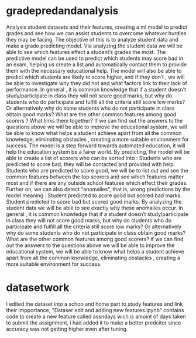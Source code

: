 # gradepredandanalysis
Analysis student datasets and their features, creating a ml model to predict grades and see how we can assist students to overcome whatever hurdles they may be facing.
The objective of this  is to analyze student data and make a grade predicting model.
Via analyzing the student data we will be able to see which features effect a student’s grades the most.
The predictive model can be used to predict which students may score bad in an exam, helping us create a list and automatically contact them to provide them with the necessary educational help.
The model will also be able to predict which students are likely to score higher, and if they don’t , we will be able to investigate why they did not and what factors link to their lack of performance.
In general , it is common knowledge that if a student doesn’t study/participate in class they will not score good marks, but why do students who do participate and fulfill all the criteria still score low marks? Or alternatively why do some students who do not participate in class obtain good marks? What are the other common features among good scorers ? What links them together?
If we can find out the answers to the questions above we will be able to improve the educational system, we will be able to know what helps a student achieve apart from all  the common knowledge, eliminating obstacles , creating a more suitable environment for success.
The model is a step forward towards automated education, it will help the education system be a fairer world.
By predicting, the model will be able to create a list of scorers who can be sorted into :
Students who are predicted to score bad, they will be contacted and provided with help.
Students who are predicted to score good, we will be to list out and see the common features between the top scorers and see which features matter most and if there are any outside school features which effect their grades.
Further on, we can also detect “anomalies”, that is, wrong predictions by the model meaning :
Student predicted to score good but scored bad marks.
Student predicted to score bad but scored good marks.
By analyzing the student data we will be able to see exactly why these anomalies occur.
In general , it is common knowledge that if a student doesn’t study/participate in class they will not score good marks, but why do students who do participate and fulfill all the criteria still score low marks? Or alternatively why do some students who do not participate in class obtain good marks? What are the other common features among good scorers?
If we can find out the answers to the questions above we will be able to improve the educational system, we will be able to know what helps a student achieve apart from all  the common knowledge, eliminating obstacles , creating a more suitable environment for success.


# datasetwork

I edited the dataset into a schoo and home part to study features and link their impportance,
"Dataser edit and adding new features.ipynb" contains code to create a new feature called assndays wich is amoint of days taken to submit the assignment, i had added it to make a better predcitor since accuracy was not getting higher even after tuning.
